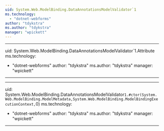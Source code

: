 ```yaml
---
uid: System.Web.ModelBinding.DataAnnotationsModelValidator`1
ms.technology: 
  - "dotnet-webforms"
author: "tdykstra"
ms.author: "tdykstra"
manager: "wpickett"
---
```


---
uid: System.Web.ModelBinding.DataAnnotationsModelValidator`1.Attribute
ms.technology: 
  - "dotnet-webforms"
author: "tdykstra"
ms.author: "tdykstra"
manager: "wpickett"
---

---
uid: System.Web.ModelBinding.DataAnnotationsModelValidator`1.#ctor(System.Web.ModelBinding.ModelMetadata,System.Web.ModelBinding.ModelBindingExecutionContext,`0)
ms.technology: 
  - "dotnet-webforms"
author: "tdykstra"
ms.author: "tdykstra"
manager: "wpickett"
---
